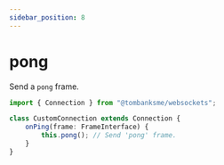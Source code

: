 ```yaml
---
sidebar_position: 8
---
```


# pong

Send a `pong` frame.

```typescript title="/src/CustomConnection.ts"
import { Connection } from "@tombanksme/websockets";

class CustomConnection extends Connection {
	onPing(frame: FrameInterface) {
		this.pong(); // Send 'pong' frame.
	}
}
```

